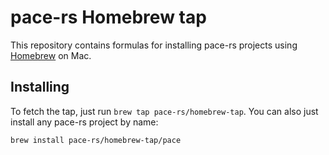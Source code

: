 # pace-rs Homebrew tap

This repository contains formulas for installing pace-rs projects using [Homebrew](https://brew.sh) on Mac.

## Installing

To fetch the tap, just run `brew tap pace-rs/homebrew-tap`. You can also just install any pace-rs project by name:

```sh
brew install pace-rs/homebrew-tap/pace
```
